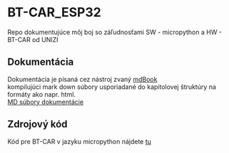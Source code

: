 # BT-CAR_ESP32
Repo dokumentujúce môj boj so záľudnosťami SW - micropython a HW - BT-CAR od UNIZI

##  Dokumentácia   
Dokumentácia je písaná cez nástroj zvaný [mdBook](https://github.com/rust-lang/mdBook) <br> kompilujúci mark down súbory usporiadané do kapitolovej štruktúry na formáty ako napr. html.    
[MD súbory dokumentácie](./docs/)

## Zdrojový kód
Kód pre BT-CAR v jazyku micropython nájdete [tu](./src/)
